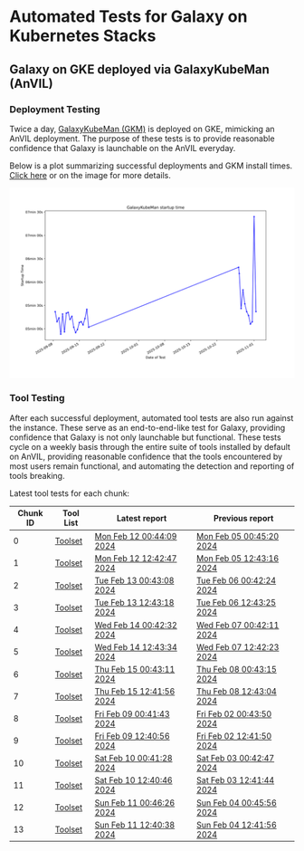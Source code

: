 # Automated Tests for Galaxy on Kubernetes Stacks
## Galaxy on GKE deployed via GalaxyKubeMan (AnVIL)
### Deployment Testing
Twice a day, [GalaxyKubeMan (GKM)](https://github.com/galaxyproject/galaxykubeman-helm) is deployed on GKE, mimicking an AnVIL deployment. The purpose of these tests is to provide reasonable confidence that Galaxy is launchable on the AnVIL everyday.

Below is a plot summarizing successful deployments and GKM install times.
<a href="https://htmlpreview.github.io/?https://github.com/anvilproject/galaxy-tests/blob/main/reports/anvil-production/deployments.html">Click here</a> or on the image for more details.

<a href="https://htmlpreview.github.io/?https://github.com/anvilproject/galaxy-tests/blob/main/reports/anvil-production/deployments.html"><img src="https://github.com/anvilproject/galaxy-tests/blob/main/reports/anvil-production/deployments.svg" /></a>

### Tool Testing
After each successful deployment, automated tool tests are also run against the instance. These serve as an end-to-end-like test for Galaxy, providing confidence that Galaxy is not only launchable but functional. These tests cycle on a weekly basis through the entire suite of tools installed by default on AnVIL, providing reasonable confidence that the tools encountered by most users remain functional, and automating the detection and reporting of tools breaking.

Latest tool tests for each chunk:

<table id="anviltools"><thead><tr><th>Chunk ID</th><th>Tool List</th><th>Latest report</th><th>Previous report</th></tr></thead><tbody><tr><td>0</td><td><a href="https://github.com/anvilproject/galaxy-tests/blob/main/reports/anvil-production/tool-tests/gtests-prod-2024-02-12-00-26-1/tools.yml">Toolset</a></td><td><a href="https://htmlpreview.github.io/?https://github.com/anvilproject/galaxy-tests/blob/main/reports/anvil-production/tool-tests/gtests-prod-2024-02-12-00-26-1/results.html">Mon Feb 12 00:44:09 2024</a></td><td><a href="https://htmlpreview.github.io/?https://github.com/anvilproject/galaxy-tests/blob/main/reports/anvil-production/tool-tests/gtests-prod-2024-02-05-00-27-1/results.html">Mon Feb 05 00:45:20 2024</a></td></tr><tr><td>1</td><td><a href="https://github.com/anvilproject/galaxy-tests/blob/main/reports/anvil-production/tool-tests/gtests-prod-2024-02-12-12-26-1/tools.yml">Toolset</a></td><td><a href="https://htmlpreview.github.io/?https://github.com/anvilproject/galaxy-tests/blob/main/reports/anvil-production/tool-tests/gtests-prod-2024-02-12-12-26-1/results.html">Mon Feb 12 12:42:47 2024</a></td><td><a href="https://htmlpreview.github.io/?https://github.com/anvilproject/galaxy-tests/blob/main/reports/anvil-production/tool-tests/gtests-prod-2024-02-05-12-25-1/results.html">Mon Feb 05 12:43:16 2024</a></td></tr><tr><td>2</td><td><a href="https://github.com/anvilproject/galaxy-tests/blob/main/reports/anvil-production/tool-tests/gtests-prod-2024-02-13-00-26-1/tools.yml">Toolset</a></td><td><a href="https://htmlpreview.github.io/?https://github.com/anvilproject/galaxy-tests/blob/main/reports/anvil-production/tool-tests/gtests-prod-2024-02-13-00-26-1/results.html">Tue Feb 13 00:43:08 2024</a></td><td><a href="https://htmlpreview.github.io/?https://github.com/anvilproject/galaxy-tests/blob/main/reports/anvil-production/tool-tests/gtests-prod-2024-02-06-00-25-1/results.html">Tue Feb 06 00:42:24 2024</a></td></tr><tr><td>3</td><td><a href="https://github.com/anvilproject/galaxy-tests/blob/main/reports/anvil-production/tool-tests/gtests-prod-2024-02-13-12-25-1/tools.yml">Toolset</a></td><td><a href="https://htmlpreview.github.io/?https://github.com/anvilproject/galaxy-tests/blob/main/reports/anvil-production/tool-tests/gtests-prod-2024-02-13-12-25-1/results.html">Tue Feb 13 12:43:18 2024</a></td><td><a href="https://htmlpreview.github.io/?https://github.com/anvilproject/galaxy-tests/blob/main/reports/anvil-production/tool-tests/gtests-prod-2024-02-06-12-26-1/results.html">Tue Feb 06 12:43:25 2024</a></td></tr><tr><td>4</td><td><a href="https://github.com/anvilproject/galaxy-tests/blob/main/reports/anvil-production/tool-tests/gtests-prod-2024-02-14-00-25-1/tools.yml">Toolset</a></td><td><a href="https://htmlpreview.github.io/?https://github.com/anvilproject/galaxy-tests/blob/main/reports/anvil-production/tool-tests/gtests-prod-2024-02-14-00-25-1/results.html">Wed Feb 14 00:42:32 2024</a></td><td><a href="https://htmlpreview.github.io/?https://github.com/anvilproject/galaxy-tests/blob/main/reports/anvil-production/tool-tests/gtests-prod-2024-02-07-00-24-1/results.html">Wed Feb 07 00:42:11 2024</a></td></tr><tr><td>5</td><td><a href="https://github.com/anvilproject/galaxy-tests/blob/main/reports/anvil-production/tool-tests/gtests-prod-2024-02-14-12-26-1/tools.yml">Toolset</a></td><td><a href="https://htmlpreview.github.io/?https://github.com/anvilproject/galaxy-tests/blob/main/reports/anvil-production/tool-tests/gtests-prod-2024-02-14-12-26-1/results.html">Wed Feb 14 12:43:34 2024</a></td><td><a href="https://htmlpreview.github.io/?https://github.com/anvilproject/galaxy-tests/blob/main/reports/anvil-production/tool-tests/gtests-prod-2024-02-07-12-25-1/results.html">Wed Feb 07 12:42:23 2024</a></td></tr><tr><td>6</td><td><a href="https://github.com/anvilproject/galaxy-tests/blob/main/reports/anvil-production/tool-tests/gtests-prod-2024-02-15-00-25-1/tools.yml">Toolset</a></td><td><a href="https://htmlpreview.github.io/?https://github.com/anvilproject/galaxy-tests/blob/main/reports/anvil-production/tool-tests/gtests-prod-2024-02-15-00-25-1/results.html">Thu Feb 15 00:43:11 2024</a></td><td><a href="https://htmlpreview.github.io/?https://github.com/anvilproject/galaxy-tests/blob/main/reports/anvil-production/tool-tests/gtests-prod-2024-02-08-00-25-1/results.html">Thu Feb 08 00:43:15 2024</a></td></tr><tr><td>7</td><td><a href="https://github.com/anvilproject/galaxy-tests/blob/main/reports/anvil-production/tool-tests/gtests-prod-2024-02-15-12-25-1/tools.yml">Toolset</a></td><td><a href="https://htmlpreview.github.io/?https://github.com/anvilproject/galaxy-tests/blob/main/reports/anvil-production/tool-tests/gtests-prod-2024-02-15-12-25-1/results.html">Thu Feb 15 12:41:56 2024</a></td><td><a href="https://htmlpreview.github.io/?https://github.com/anvilproject/galaxy-tests/blob/main/reports/anvil-production/tool-tests/gtests-prod-2024-02-08-12-25-1/results.html">Thu Feb 08 12:43:04 2024</a></td></tr><tr><td>8</td><td><a href="https://github.com/anvilproject/galaxy-tests/blob/main/reports/anvil-production/tool-tests/gtests-prod-2024-02-09-00-25-1/tools.yml">Toolset</a></td><td><a href="https://htmlpreview.github.io/?https://github.com/anvilproject/galaxy-tests/blob/main/reports/anvil-production/tool-tests/gtests-prod-2024-02-09-00-25-1/results.html">Fri Feb 09 00:41:43 2024</a></td><td><a href="https://htmlpreview.github.io/?https://github.com/anvilproject/galaxy-tests/blob/main/reports/anvil-production/tool-tests/gtests-prod-2024-02-02-00-25-1/results.html">Fri Feb 02 00:43:50 2024</a></td></tr><tr><td>9</td><td><a href="https://github.com/anvilproject/galaxy-tests/blob/main/reports/anvil-production/tool-tests/gtests-prod-2024-02-09-12-25-1/tools.yml">Toolset</a></td><td><a href="https://htmlpreview.github.io/?https://github.com/anvilproject/galaxy-tests/blob/main/reports/anvil-production/tool-tests/gtests-prod-2024-02-09-12-25-1/results.html">Fri Feb 09 12:40:56 2024</a></td><td><a href="https://htmlpreview.github.io/?https://github.com/anvilproject/galaxy-tests/blob/main/reports/anvil-production/tool-tests/gtests-prod-2024-02-02-12-25-1/results.html">Fri Feb 02 12:41:50 2024</a></td></tr><tr><td>10</td><td><a href="https://github.com/anvilproject/galaxy-tests/blob/main/reports/anvil-production/tool-tests/gtests-prod-2024-02-10-00-24-1/tools.yml">Toolset</a></td><td><a href="https://htmlpreview.github.io/?https://github.com/anvilproject/galaxy-tests/blob/main/reports/anvil-production/tool-tests/gtests-prod-2024-02-10-00-24-1/results.html">Sat Feb 10 00:41:28 2024</a></td><td><a href="https://htmlpreview.github.io/?https://github.com/anvilproject/galaxy-tests/blob/main/reports/anvil-production/tool-tests/gtests-prod-2024-02-03-00-25-1/results.html">Sat Feb 03 00:42:47 2024</a></td></tr><tr><td>11</td><td><a href="https://github.com/anvilproject/galaxy-tests/blob/main/reports/anvil-production/tool-tests/gtests-prod-2024-02-10-12-23-1/tools.yml">Toolset</a></td><td><a href="https://htmlpreview.github.io/?https://github.com/anvilproject/galaxy-tests/blob/main/reports/anvil-production/tool-tests/gtests-prod-2024-02-10-12-23-1/results.html">Sat Feb 10 12:40:46 2024</a></td><td><a href="https://htmlpreview.github.io/?https://github.com/anvilproject/galaxy-tests/blob/main/reports/anvil-production/tool-tests/gtests-prod-2024-02-03-12-23-1/results.html">Sat Feb 03 12:41:44 2024</a></td></tr><tr><td>12</td><td><a href="https://github.com/anvilproject/galaxy-tests/blob/main/reports/anvil-production/tool-tests/gtests-prod-2024-02-11-00-28-1/tools.yml">Toolset</a></td><td><a href="https://htmlpreview.github.io/?https://github.com/anvilproject/galaxy-tests/blob/main/reports/anvil-production/tool-tests/gtests-prod-2024-02-11-00-28-1/results.html">Sun Feb 11 00:46:26 2024</a></td><td><a href="https://htmlpreview.github.io/?https://github.com/anvilproject/galaxy-tests/blob/main/reports/anvil-production/tool-tests/gtests-prod-2024-02-04-00-28-1/results.html">Sun Feb 04 00:45:56 2024</a></td></tr><tr><td>13</td><td><a href="https://github.com/anvilproject/galaxy-tests/blob/main/reports/anvil-production/tool-tests/gtests-prod-2024-02-11-12-23-1/tools.yml">Toolset</a></td><td><a href="https://htmlpreview.github.io/?https://github.com/anvilproject/galaxy-tests/blob/main/reports/anvil-production/tool-tests/gtests-prod-2024-02-11-12-23-1/results.html">Sun Feb 11 12:40:38 2024</a></td><td><a href="https://htmlpreview.github.io/?https://github.com/anvilproject/galaxy-tests/blob/main/reports/anvil-production/tool-tests/gtests-prod-2024-02-04-12-23-1/results.html">Sun Feb 04 12:41:56 2024</a></td></tr></tbody></table>
